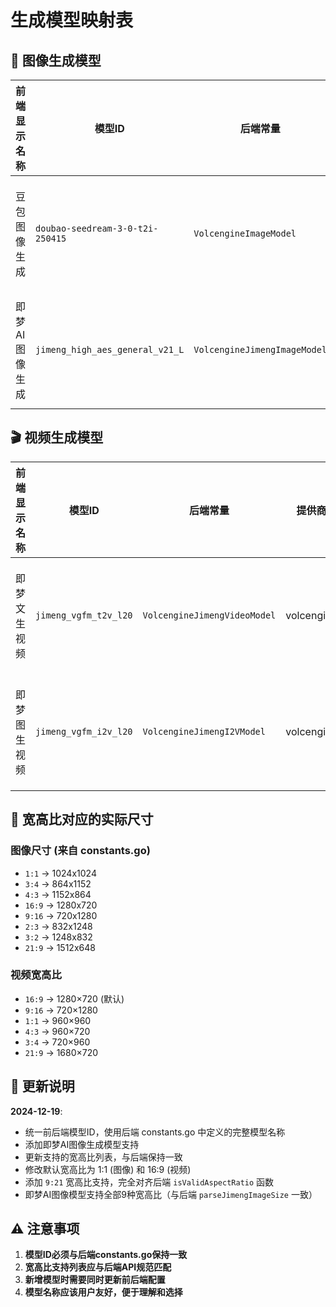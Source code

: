 # 生成模型映射表

## 🎨 图像生成模型

| 前端显示名称 | 模型ID | 后端常量 | 提供商 | 支持宽高比 |
|-------------|--------|----------|--------|-----------|
| 豆包图像生成 | `doubao-seedream-3-0-t2i-250415` | `VolcengineImageModel` | volcengine | 1:1, 16:9, 9:16, 4:3, 3:4, 3:2, 2:3, 21:9, 9:21 |
| 即梦AI图像生成 | `jimeng_high_aes_general_v21_L` | `VolcengineJimengImageModel` | volcengine | 1:1, 4:3, 3:4, 3:2, 2:3, 16:9, 9:16, 21:9, 9:21 |

## 🎬 视频生成模型

| 前端显示名称 | 模型ID | 后端常量 | 提供商 | 支持宽高比 | 生成类型 |
|-------------|--------|----------|--------|-----------|----------|
| 即梦文生视频 | `jimeng_vgfm_t2v_l20` | `VolcengineJimengVideoModel` | volcengine | 16:9, 9:16, 1:1, 4:3, 3:4, 3:2, 2:3, 21:9, 9:21 | 文本→视频 |
| 即梦图生视频 | `jimeng_vgfm_i2v_l20` | `VolcengineJimengI2VModel` | volcengine | 16:9, 9:16, 1:1, 4:3, 3:4, 3:2, 2:3, 21:9, 9:21 | 图片→视频 |

## 📏 宽高比对应的实际尺寸

### 图像尺寸 (来自 constants.go)
- `1:1` → 1024x1024
- `3:4` → 864x1152
- `4:3` → 1152x864
- `16:9` → 1280x720
- `9:16` → 720x1280
- `2:3` → 832x1248
- `3:2` → 1248x832
- `21:9` → 1512x648

### 视频宽高比
- `16:9` → 1280×720 (默认)
- `9:16` → 720×1280
- `1:1` → 960×960
- `4:3` → 960×720
- `3:4` → 720×960
- `21:9` → 1680×720

## 🔄 更新说明

**2024-12-19**: 
- 统一前后端模型ID，使用后端 constants.go 中定义的完整模型名称
- 添加即梦AI图像生成模型支持
- 更新支持的宽高比列表，与后端保持一致
- 修改默认宽高比为 1:1 (图像) 和 16:9 (视频)
- 添加 `9:21` 宽高比支持，完全对齐后端 `isValidAspectRatio` 函数
- 即梦AI图像模型支持全部9种宽高比（与后端 `parseJimengImageSize` 一致）

## ⚠️ 注意事项

1. **模型ID必须与后端constants.go保持一致**
2. **宽高比支持列表应与后端API规范匹配**
3. **新增模型时需要同时更新前后端配置**
4. **模型名称应该用户友好，便于理解和选择** 
